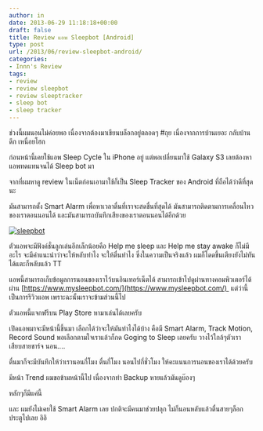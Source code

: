 ```yaml
---
author: in
date: 2013-06-29 11:18:18+00:00
draft: false
title: Review แอพ Sleepbot [Android]
type: post
url: /2013/06/review-sleepbot-android/
categories:
- Innn's Review
tags:
- review
- review sleepbot
- review sleeptracker
- sleep bot
- sleep tracker
---
```


ช่วงนี้ผมนอนไม่ค่อยพอ เนื่องจากต้องมาเขียนบล็อกอยู่ตลอดๆ #ถุย เนื่องจากการบ้านเยอะ กลับบ้านดึก เหนื่อยโฮก

ก่อนหน้านี้เคยใช้แอพ Sleep Cycle ใน iPhone อยู่ แต่พอเปลี่ยนมาใช้ Galaxy S3 เลยต้องหาแอพทดแทนจนได้ Sleep bot มา

จากที่ผมหาดู review ในเน็ตก่อนเอามาใช้ก็เป็น Sleep Tracker ของ Android ที่ถือได้ว่าดีที่สุดนะ

มันสามารถตั้ง Smart Alarm เพื่อหาเวลาตื่นที่เราจะสดชื่นที่สุดได้ มันสามารถติดตามการเคลื่อนไหวของเราตอนนอนได้ และมันสามารถบันทึกเสียงของเราตอนนอนได้อีกด้วย

[![sleepbot](https://www.cyruszh.com/wp-content/uploads/2013/06/sleepbot.jpg)
](https://www.cyruszh.com/wp-content/uploads/2013/06/sleepbot.jpg)

<!-- more -->ตัวแอพจะมีฟังค์ชั่นลูกเล่นอีกเล็กน้อยคือ Help me sleep และ Help me stay awake ก็ไม่มีอะไร จะมีคำแนะนำว่าจะให้หลับทำไง จะให้ตื่นทำไง ซึ่งในความเป็นจริงแล้ว ผมก็โดดขึ้นเตียงยังไม่ทันได้แตะก็หลับแล้ว TT

แอพนี้สามารถเก็บข้อมูลการนอนของเราไว้บนอินเทอร์เน็ตได้ สามารถเข้าไปดูผ่านทางคอมพิวเตอร์ได้ผ่าน [https://www.mysleepbot.com/](https://www.mysleepbot.com/)  แต่ว่านี้เป็นการรีวิวแอพ เพราะฉะนั้นเราจะข้ามส่วนนี้ไป

ตัวแอพนี้แจกฟรีบน Play Store หามาเล่นได้เลยครับ

เปิดแอพมาจะมีหน้านี้ขึ้นมา เลือกได้ว่าจะให้มันทำไงได้บ้าง คือมี Smart Alarm, Track Motion, Record Sound พอเลือกตามใจเราแล้วก็กด Goging to Sleep เลยครับ วางไว้ใกล้ๆตัวเรา เสียบสายชาร์จ นอน....

ตื่นมาก็จะมีบันทึกให้ว่าเรานอนกี่โมง ตื่นกี่โมง นอนไปกี่ชั่วโมง ให้คะแนนการนอนของเราได้ด้วยครับ

มีหน้า Trend ผมขอข้ามหน้านี้ไป เนื่องจากทำ Backup หายแล้วมันดูบ๊องๆ

หลักๆก็มีแค่นี้

และ ผมยังไม่เคยใช้ Smart Alarm เลย ปกติจะมีคนมาช่วยปลุก ไม่ก็นอนหลับแล้วตื่นสายๆล็อกประตูไปเลย อิอิ
